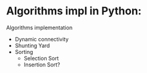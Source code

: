 # Algorithms impl in Python:

Algorithms implementation

* Dynamic connectivity
* Shunting Yard
* Sorting
   * Selection Sort
   * Insertion Sort?